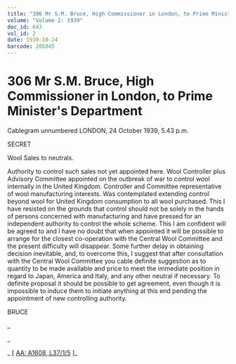 ```yaml
---
title: "306 Mr S.M. Bruce, High Commissioner in London, to Prime Minister's Department"
volume: "Volume 2: 1939"
doc_id: 643
vol_id: 2
date: 1939-10-24
barcode: 205845
---
```


# 306 Mr S.M. Bruce, High Commissioner in London, to Prime Minister's Department

Cablegram unnumbered LONDON, 24 October 1939, 5.43 p.m.

SECRET

Wool Sales to neutrals.

Authority to control such sales not yet appointed here. Wool Controller plus Advisory Committee appointed on the outbreak of war to control wool internally in the United Kingdom. Controller and Committee representative of wool manufacturing interests. Was contemplated extending control beyond wool for United Kingdom consumption to all wool purchased. This I have resisted on the grounds that control should not be solely in the hands of persons concerned with manufacturing and have pressed for an independent authority to control the whole scheme. This I am confident will be agreed to and I have no doubt that when appointed it will be possible to arrange for the closest co-operation with the Central Wool Committee and the present difficulty will disappear. Some further delay in obtaining decision inevitable, and, to overcome this, I suggest that after consultation with the Central Wool Committee you cable definite suggestion as to quantity to be made available and price to meet the immediate position in regard to Japan, America and Italy, and any other neutral if necessary. To definite proposal it should be possible to get agreement, even though it is impossible to induce them to initiate anything at this end pending the appointment of new controlling authority.

BRUCE

_

_

_ [ [AA: A1608, L37/1/5](http://www.naa.gov.au/cgi-bin/Search?O=I&Number=205845) ]_
